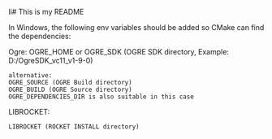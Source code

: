 li# This is my README

In Windows, the following env variables should be added so CMake can find the dependencies:


Ogre:
	OGRE_HOME or OGRE_SDK (OGRE SDK directory, Example: D:/OgreSDK_vc11_v1-9-0)

	alternative:
	OGRE_SOURCE (OGRE Build directory)
	OGRE_BUILD (OGRE Source directory)
	OGRE_DEPENDENCIES_DIR is also suitable in this case

LIBROCKET:

	LIBROCKET (ROCKET INSTALL directory)

